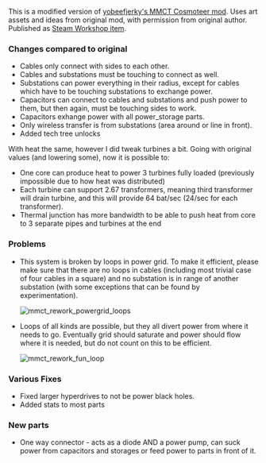 This is a modified version of [yobeefjerky's MMCT Cosmoteer mod](https://steamcommunity.com/sharedfiles/filedetails/?id=2885124288).
Uses art assets and ideas from original mod, with permission from original author.
Published as [Steam Workshop item](https://steamcommunity.com/sharedfiles/filedetails/?id=3170178280).

### Changes compared to original

- Cables only connect with sides to each other.
- Cables and substations must be touching to connect as well.
- Substations can power everything in their radius, except for cables which have to be touching substations to exchange power.
- Capacitors can connect to cables and substations and push power to them, but then again, must be touching sides to work.
- Capacitors exhange power with all power_storage parts.
- Only wireless transfer is from substations (area around or line in front).
- Added tech tree unlocks

With heat the same, however I did tweak turbines a bit. Going with original values (and lowering some), now it is possible to:
- One core can produce heat to power 3 turbines fully loaded (previously impossible due to how heat was distributed)
- Each turbine can support 2.67 transformers, meaning third transformer will drain turbine, and this will provide 64 bat/sec (24/sec for each transformer).
- Thermal junction has more bandwidth to be able to push heat from core to 3 separate pipes and turbines at the end

### Problems

- This system is broken by loops in power grid.
  To make it efficient, please make sure that there are no loops in cables (including most trivial case of four cables in a square)
  and no substation is in range of another substation (with some exceptions that can be found by experimentation).
  
  ![mmct_rework_powergrid_loops](https://github.com/Garagoth/MMCT_rework/assets/916161/f8458fa1-8a7b-4e44-a61e-afbe80b3331e)
- Loops of all kinds are possible, but they all divert power from where it needs to go. Eventually grid should saturate and power should flow where it is needed, but do not count on this to be efficient.
  
  ![mmct_rework_fun_loop](https://github.com/Garagoth/MMCT_rework/assets/916161/0288b7b9-7587-483a-9bdc-4ccab2afe695)


### Various Fixes

- Fixed larger hyperdrives to not be power black holes.
- Added stats to most parts

### New parts

- One way connector - acts as a diode AND a power pump, can suck power from capacitors and storages or feed power to parts in front of it.


